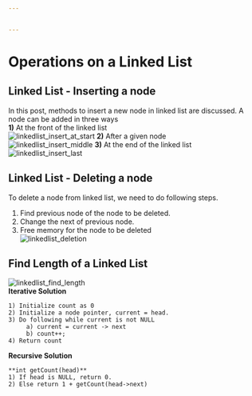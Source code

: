```yaml
---


---
```


<h1 id="operations-on-a-linked-list">Operations on a Linked List</h1>
<h2 id="linked-list---inserting-a-node">Linked List - Inserting a node</h2>
<p>In this post, methods to insert a new node in linked list are discussed. A node can be added in three ways<br>
<strong>1)</strong> At the front of the linked list<br>
<img src="https://media.geeksforgeeks.org/wp-content/cdn-uploads/gq/2013/03/Linkedlist_insert_at_start.png" alt="linkedlist_insert_at_start">  <strong>2)</strong> After a given node<br>
<img src="https://media.geeksforgeeks.org/wp-content/cdn-uploads/gq/2013/03/Linkedlist_insert_middle.png" alt="linkedlist_insert_middle">  <strong>3)</strong> At the end of the linked list<br>
<img src="https://media.geeksforgeeks.org/wp-content/cdn-uploads/gq/2013/03/Linkedlist_insert_last.png" alt="linkedlist_insert_last"></p>
<h2 id="linked-list---deleting-a-node">Linked List - Deleting a node</h2>
<p>To delete a node from linked list, we need to do following steps.</p>
<ol>
<li>Find previous node of the node to be deleted.</li>
<li>Change the next of previous node.</li>
<li>Free memory for the node to be deleted<br>
<img src="https://media.geeksforgeeks.org/wp-content/cdn-uploads/gq/2014/05/Linkedlist_deletion.png" alt="linkedlist_deletion"></li>
</ol>
<h2 id="find-length-of-a-linked-list">Find Length of a Linked List</h2>
<p><img src="https://media.geeksforgeeks.org/wp-content/cdn-uploads/gq/2015/03/Linkedlist_find_length.png" alt="linkedlist_find_length"><br>
<strong>Iterative Solution</strong></p>
<pre><code>1) Initialize count as 0 
2) Initialize a node pointer, current = head.
3) Do following while current is not NULL
     a) current = current -&gt; next
     b) count++;
4) Return count
</code></pre>
<p><strong>Recursive Solution</strong></p>
<pre><code>**int getCount(head)**
1) If head is NULL, return 0.
2) Else return 1 + getCount(head-&gt;next)
</code></pre>

